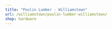 ```yaml
---
title: "Poulin Lumber - Williamstown"
url: /williamstown/poulin-lumber-williamstown/
shop: hardware
---
```

